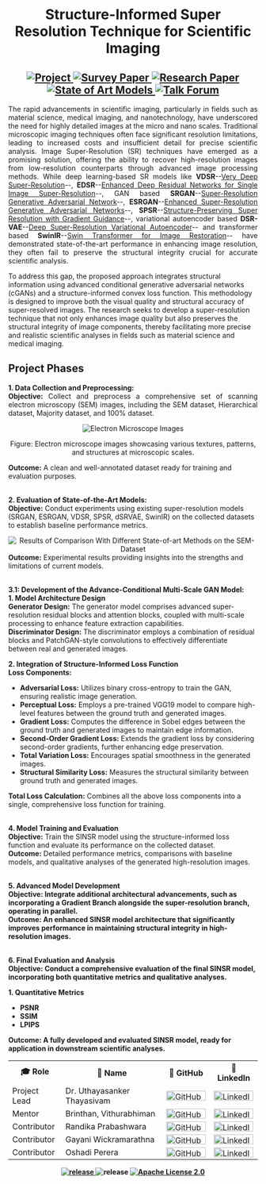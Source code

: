 <!DOCTYPE html>
<html>
<head>
    <h1 align="center">Structure-Informed Super Resolution Technique for Scientific Imaging</h1>
    
</head>
<body>
    
<div align="center">
    <h2>
        <a href="https://github.com/aaivu/Structure-informed-super-resolution-/tree/master/CSM-SR">
            <img src="https://img.shields.io/badge/Project-GitHub-coral" alt="Project">
        </a>
        <a href="https://drive.google.com/file/d/1nZgB0Zq6sPeGh3h5duNINIqRsGrdK2JM/view?usp=sharing">
            <img src="https://img.shields.io/badge/Survey Paper-Read%20Now-steelblue" alt="Survey Paper">
        </a>
        <a href="https://drive.google.com/file/d/1nAWR9VU8oc6-gqQ53amh0t0gOMbJzQhY/view?usp=sharing">
            <img src="https://img.shields.io/badge/Research%20Paper-Read%20Now-teal" alt="Research Paper">
        </a>
        <a href="https://github.com/aaivu/Structure-informed-super-resolution-/tree/master/State-of-art-models">
            <img src="https://img.shields.io/badge/Experiments-State of Art Models-slategray" alt="State of Art Models">
        </a>
        <a href="talk_forum_link">
            <img src="https://img.shields.io/badge/Talk Forum-Join us-lightyellow" alt="Talk Forum">
        </a>
    </h2>
</div>


<p align="justify">
The rapid advancements in scientific imaging, particularly in fields such as material science, medical imaging, and nanotechnology, have underscored the need for highly detailed images at the micro and nano scales. Traditional microscopic imaging techniques often face significant resolution limitations, leading to increased costs and insufficient detail for precise scientific analysis. Image Super-Resolution (SR) techniques have emerged as a promising solution, offering the ability to recover high-resolution images from low-resolution counterparts through advanced image processing methods. While deep learning-based SR models like <b>VDSR</b>--<a href="https://arxiv.org/abs/1511.04587">Very Deep Super-Resolution</a>--, <b>EDSR</b>--<a href="https://arxiv.org/abs/1707.02921">Enhanced Deep Residual Networks for Single Image Super-Resolution</a>--, GAN based <b>SRGAN</b>--<a href="https://arxiv.org/abs/1609.04802">Super-Resolution Generative Adversarial Network</a>--, <b>ESRGAN</b>--<a href="https://arxiv.org/abs/1809.00219">Enhanced Super-Resolution Generative Adversarial Networks</a>--, <b>SPSR</b>--<a href="https://arxiv.org/abs/2109.12530">Structure-Preserving Super Resolution with Gradient Guidance</a>--, variational autoencoder based <b>DSR-VAE</b>--<a href="https://arxiv.org/abs/2203.09445">Deep Super-Resolution Variational Autoencoder</a>--</b> and transformer based <b>SwinIR</b>--<a href="https://arxiv.org/abs/2108.10257">Swin Transformer for Image Restoration</a>-- have demonstrated state-of-the-art performance in enhancing image resolution, they often fail to preserve the structural integrity crucial for accurate scientific analysis.

To address this gap, the proposed approach integrates structural information using advanced conditional generative adversarial networks (cGANs) and a structure-informed convex loss function. This methodology is designed to improve both the visual quality and structural accuracy of super-resolved images. The research seeks to develop a super-resolution technique that not only enhances image quality but also preserves the structural integrity of image components, thereby facilitating more precise and realistic scientific analyses in fields such as material science and medical imaging.
</p>

<h2>Project Phases</h2>
<p align="justify">
<b>1. Data Collection and Preprocessing:</b><br>
<b>Objective:</b> Collect and preprocess a comprehensive set of scanning electron microscopy (SEM) images, including the SEM dataset, Hierarchical dataset, Majority dataset, and 100% dataset.<br>
<div align="center">
    <img src=https://drive.google.com/uc?export=view&id=1heAUwJ3MAc2a22MJ7OkQJCCY67hL-VoX alt="Electron Microscope Images">
    <p>Figure: Electron microscope images showcasing various textures, patterns, and structures at microscopic scales.</p>
</div>
<b>Outcome:</b> A clean and well-annotated dataset ready for training and evaluation purposes.<br><br>

<b>2. Evaluation of State-of-the-Art Models:</b><br>
<b>Objective:</b> Conduct experiments using existing super-resolution models (SRGAN, ESRGAN, VDSR, SPSR, dSRVAE, SwinIR) on the collected datasets to establish baseline performance metrics.<br>
<div align="center">
    <img src="https://drive.google.com/file/d/1rF5OxfhXHmIfK_90-XEwkIv-dY15scbd/view?usp=sharing" alt="Results of Comparison With Different State-of-art Methods on the SEM-Dataset">
</div>
<b>Outcome:</b> Experimental results providing insights into the strengths and limitations of current models.<br><br>

<b>3.1: Development of the Advance-Conditional Multi-Scale GAN Model:</b><br>
<b>1. Model Architecture Design</b><br>
<b>Generator Design:</b> The generator model comprises advanced super-resolution residual blocks and attention blocks, coupled with multi-scale processing to enhance feature extraction capabilities.<br>
<b>Discriminator Design:</b> The discriminator employs a combination of residual blocks and PatchGAN-style convolutions to effectively differentiate between real and generated images.<br>

<b>2. Integration of Structure-Informed Loss Function</b><br>
<b>Loss Components:</b>
<ul>
    <li><b>Adversarial Loss:</b> Utilizes binary cross-entropy to train the GAN, ensuring realistic image generation.</li>
    <li><b>Perceptual Loss:</b> Employs a pre-trained VGG19 model to compare high-level features between the ground truth and generated images.</li>
    <li><b>Gradient Loss:</b> Computes the difference in Sobel edges between the ground truth and generated images to maintain edge information.</li>
    <li><b>Second-Order Gradient Loss:</b> Extends the gradient loss by considering second-order gradients, further enhancing edge preservation.</li>
    <li><b>Total Variation Loss:</b> Encourages spatial smoothness in the generated images.</li>
    <li><b>Structural Similarity Loss:</b> Measures the structural similarity between ground truth and generated images.</li>
</ul>
<b>Total Loss Calculation:</b> Combines all the above loss components into a single, comprehensive loss function for training.<br><br>

<b>4. Model Training and Evaluation</b><br>
<b>Objective:</b> Train the SINSR model using the structure-informed loss function and evaluate its performance on the collected dataset.<br>
<b>Outcome:</b> Detailed performance metrics, comparisons with baseline models, and qualitative analyses of the generated high-resolution images.<br><br>

<b>5. Advanced Model Development<b><br>
<b>Objective:</b> Integrate additional architectural advancements, such as incorporating a Gradient Branch alongside the super-resolution branch, operating in parallel.<br>
<b>Outcome:</b> An enhanced SINSR model architecture that significantly improves performance in maintaining structural integrity in high-resolution images.<br><br>

<b>6. Final Evaluation and Analysis<b><br>
<b>Objective:</b> Conduct a comprehensive evaluation of the final SINSR model, incorporating both quantitative metrics and qualitative analyses.<br>

<b>1. Quantitative Metrics<b>
<ul>
    <li>PSNR</li>
    <li>SSIM</li>
    <li>LPIPS</li>
</ul>
<b>Outcome:</b> A fully developed and evaluated SINSR model, ready for application in downstream scientific analyses.
</p>



<!--
<h3>Project Lead</h3>
<ul>
    <li>
        Dr. Uthayasanker Thayasivam
        <a href="https://github.com/github_profile_link">
            <img src="https://img.shields.io/badge/GitHub-181717?style=for-the-badge&logo=github&logoColor=white" alt="GitHub" width="80" height="20"/>
        </a>
        <a href="https://linkedin.com/linkedin_profile_link">
            <img src="https://img.shields.io/badge/LinkedIn-0A66C2?style=for-the-badge&logo=linkedin&logoColor=white" alt="LinkedIn" width="80" height="20"/>
        </a>
    </li>
</ul>

<h4>Mentor(s)</h4>
<ul>
    <li>
        Brinthan, Vithurabhiman
        <a href="https://github.com/github_profile_link">
            <img src="https://img.shields.io/badge/GitHub-181717?style=for-the-badge&logo=github&logoColor=white" alt="GitHub" width="80" height="20"/>
        </a>
        <a href="https://linkedin.com/linkedin_profile_link">
            <img src="https://img.shields.io/badge/LinkedIn-0A66C2?style=for-the-badge&logo=linkedin&logoColor=white" alt="LinkedIn" width="80" height="20"/>
        </a>
    </li>
</ul>

<h4>Contributor(s)</h4>
<ul>
    <li>
        Randika Prabashwara
        <a href="https://github.com/github_profile_link">
            <img src="https://img.shields.io/badge/GitHub-181717?style=for-the-badge&logo=github&logoColor=white" alt="GitHub" width="80" height="20"/>
        </a>
        <a href="https://linkedin.com/linkedin_profile_link">
            <img src="https://img.shields.io/badge/LinkedIn-0A66C2?style=for-the-badge&logo=linkedin&logoColor=white" alt="LinkedIn" width="80" height="20"/>
        </a>
    </li>
    <li>
        <a href="https://github.com/Gayani2001">Gayani Wickramarathna</a>
        <a href="https://linkedin.com/linkedin_profile_link">
            <img src="https://img.shields.io/badge/LinkedIn-0A66C2?style=for-the-badge&logo=linkedin&logoColor=white" alt="LinkedIn" width="80" height="20"/>
        </a>
    </li>
    <li>
        Oshadi Perera
        <a href="https://github.com/github_profile_link">
            <img src="https://img.shields.io/badge/GitHub-181717?style=for-the-badge&logo=github&logoColor=white" alt="GitHub" width="80" height="20"/>
        </a>
        <a href="https://linkedin.com/linkedin_profile_link">
            <img src="https://img.shields.io/badge/LinkedIn-0A66C2?style=for-the-badge&logo=linkedin&logoColor=white" alt="LinkedIn" width="80" height="20"/>
        </a>
    </li>
</ul>
-->
<table>
    <tr>
        <th>🎓 Role</th>
        <th>👲 Name</th>
        <th>🔗 GitHub</th>
        <th>🔗 LinkedIn</th>
    </tr>
    <tr>
        <td>Project Lead</td>
        <td>Dr. Uthayasanker Thayasivam</td>
        <td><a href="https://github.com/github_profile_link"><img src="https://img.shields.io/badge/GitHub-181717?style=for-the-badge&logo=github&logoColor=white" alt="GitHub" width="80" height="20"/></a></td>
        <td><a href="https://www.linkedin.com/in/rtuthaya/"><img src="https://img.shields.io/badge/LinkedIn-0A66C2?style=for-the-badge&logo=linkedin&logoColor=white" alt="LinkedIn" width="80" height="20"/></a></td>
    </tr>
    <tr>
        <td>Mentor</td>
        <td>Brinthan, Vithurabhiman</td>
        <td><a href="https://github.com/github_profile_link"><img src="https://img.shields.io/badge/GitHub-181717?style=for-the-badge&logo=github&logoColor=white" alt="GitHub" width="80" height="20"/></a></td>
        <td><a href="https://linkedin.com/linkedin_profile_link"><img src="https://img.shields.io/badge/LinkedIn-0A66C2?style=for-the-badge&logo=linkedin&logoColor=white" alt="LinkedIn" width="80" height="20"/></a></td>
    </tr>
    <tr>
        <td>Contributor</td>
        <td>Randika Prabashwara</td>
        <td><a href="https://github.com/randikapra"><img src="https://img.shields.io/badge/GitHub-181717?style=for-the-badge&logo=github&logoColor=white" alt="GitHub" width="80" height="20"/></a></td>
        <td><a href="https://www.linkedin.com/in/randika-prabashwara-739bba237/"><img src="https://img.shields.io/badge/LinkedIn-0A66C2?style=for-the-badge&logo=linkedin&logoColor=white" alt="LinkedIn" width="80" height="20"/></a></td>
    </tr>
    <tr>
        <td>Contributor</td>
        <td>Gayani Wickramarathna</a></td>
        <td><a href="https://github.com/Gayani2001"><img src="https://img.shields.io/badge/GitHub-181717?style=for-the-badge&logo=github&logoColor=white" alt="GitHub" width="80" height="20"/></a></td>
        <td><a href="https://www.linkedin.com/in/gwickramarathna/"><img src="https://img.shields.io/badge/LinkedIn-0A66C2?style=for-the-badge&logo=linkedin&logoColor=white" alt="LinkedIn" width="80" height="20"/></a></td>
    </tr>
    <tr>
        <td>Contributor</td>
        <td>Oshadi Perera</td>
        <td><a href="https://github.com/Oshadi20"><img src="https://img.shields.io/badge/GitHub-181717?style=for-the-badge&logo=github&logoColor=white" alt="GitHub" width="80" height="20"/></a></td>
        <td><a href="https://www.linkedin.com/in/gwickramarathna/"><img src="https://img.shields.io/badge/LinkedIn-0A66C2?style=for-the-badge&logo=linkedin&logoColor=white" alt="LinkedIn" width="80" height="20"/></a></td>
    </tr>
</table>

<p align="center">
    <a href="https://github.com/aaivu/aaivu-introduction/blob/master/docs/code_of_conduct.md">
        <img src="https://img.shields.io/badge/Code of Conduct-Please Read-blue" alt="release"/>
    </a>
    <img src="https://img.shields.io/badge/release-v1.0.0-blue" alt="release"/>
    <a href="https://github.com/aaivu/Structure-informed-super-resolution-/blob/master/LICENSE"><img src="https://img.shields.io/badge/License-Apache License 2.0-blue" alt="Apache License 2.0"/></a>
</p>


</body>
</html>


